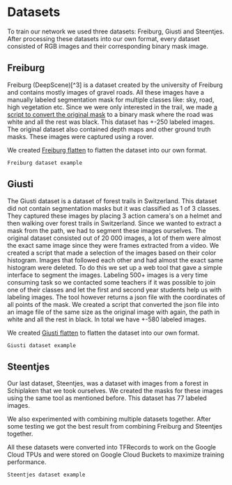 # Datasets

To train our network we used three datasets: Freiburg, Giusti and Steentjes. After processing these datasets into our own format, every dataset consisted of RGB images and their corresponding binary mask image.


## Freiburg

Freiburg (DeepScene)[^3] is a dataset created by the university of Freiburg and contains mostly images of gravel roads. All these images have a manually labeled segmentation mask for multiple classes like: sky, road, high vegetation etc. Since we were only interested in the trail, we made [a script to convert the original mask](scripts/convert_masks) to a binary mask where the road was white and all the rest was black. This dataset has +-250 labeled images. The original dataset also contained depth maps and other ground truth masks. These images were captured using a rover.

We created [Freiburg flatten](scripts/freiburg_flatten) to flatten the dataset into our
own format.

```{figure} media/freiburg-example.jpg
Freiburg dataset example
```


## Giusti

The Giusti dataset is a dataset of forest trails in Switzerland. This dataset did not contain segmentation masks but it was classified as 1 of 3 classes. They captured these images by placing 3 action camera's on a helmet and then walking over forest trails in Switzerland. Since we wanted to extract a mask from the path, we had to segment these images ourselves. The original dataset consisted out of 20 000 images, a lot of them were almost the exact same image since they were frames extracted from a video. We created a script that made a selection of the images based on their color histogram. Images that followed each other and had almost the exact same histogram were deleted. To do this we set up a web tool that gave a simple interface to segment the images. Labeling 500+ images is a very time consuming task so we contacted some teachers if it was possible to join one of their classes and let the first and second year students help us with labeling images. The tool however returns a json file with the coordinates of all points of the mask. We created a script that converted the json file into an image file of the same size as the original image with again, the path in white and all the rest in black. In total we have +-580 labeled images.

We created [Giusti flatten](scripts/giusti_flatten) to flatten the dataset into our
own format.

```{figure} media/giusti-example.jpg
Giusti dataset example
```


## Steentjes

Our last dataset, Steentjes, was a dataset with images from a forest in Schiplaken that we took ourselves. We created the masks for these images using the same tool as mentioned before. This dataset has 77 labeled images.

We also experimented with combining multiple datasets together. After some testing we got the best result from combining Freiburg and Steentjes together.

All these datasets were converted into TFRecords to work on the Google Cloud TPUs and were stored on Google Cloud Buckets to maximize training performance.

```{figure} media/steentjes-example.jpg
Steentjes dataset example
```
